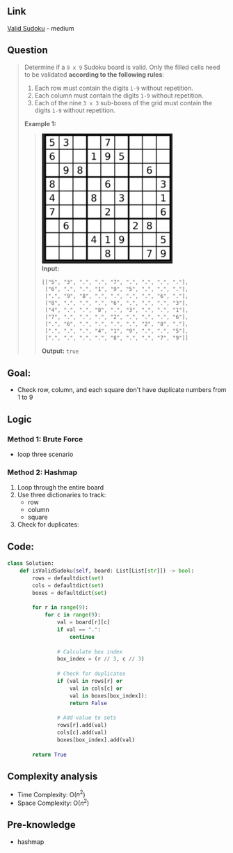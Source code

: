 ## Link
[Valid Sudoku](https://leetcode.com/problems/valid-sudoku/description/) - medium
## Question
>Determine if a `9 x 9` Sudoku board is valid. Only the filled cells need to be validated **according to the following rules**:
>	1. Each row must contain the digits `1-9` without repetition.
>	2. Each column must contain the digits `1-9` without repetition.
>	3. Each of the nine `3 x 3` sub-boxes of the grid must contain the digits `1-9` without repetition.
>
>**Example 1:**<br>
>> <img src="pic/pic_036.Valid_Sudoku.png" width="300"> <br>
>> **Input:**  
>> ```
>> [["5", "3", ".", ".", "7", ".", ".", ".", "."],
>>  ["6", ".", ".", "1", "9", "5", ".", ".", "."],
>>  [".", "9", "8", ".", ".", ".", ".", "6", "."],
>>  ["8", ".", ".", ".", "6", ".", ".", ".", "3"],
>>  ["4", ".", ".", "8", ".", "3", ".", ".", "1"],
>>  ["7", ".", ".", ".", "2", ".", ".", ".", "6"],
>>  [".", "6", ".", ".", ".", ".", "2", "8", "."],
>>  [".", ".", ".", "4", "1", "9", ".", ".", "5"],
>>  [".", ".", ".", ".", "8", ".", ".", "7", "9"]]
>>```
>> **Output:** `true`

## Goal:
- Check row, column, and each square don't have duplicate numbers from 1 to 9

## Logic
### Method 1: Brute Force
- loop three scenario
### Method 2: Hashmap
1. Loop through the entire board
2. Use three dictionaries to track:
	- row
	- column
	- square
3. Check for duplicates:


## Code:
```python
class Solution:
    def isValidSudoku(self, board: List[List[str]]) -> bool:
        rows = defaultdict(set)
        cols = defaultdict(set)
        boxes = defaultdict(set) 

        for r in range(9):
            for c in range(9):
                val = board[r][c]
                if val == ".":
                    continue
                
                # Calculate box index
                box_index = (r // 3, c // 3)

                # Check for duplicates
                if (val in rows[r] or
                    val in cols[c] or
                    val in boxes[box_index]):
                    return False

                # Add value to sets
                rows[r].add(val)
                cols[c].add(val)
                boxes[box_index].add(val)

        return True
```

## Complexity analysis
- Time Complexity:  O($n^2$)
- Space Complexity:  O($n^2$)

## Pre-knowledge
- hashmap
